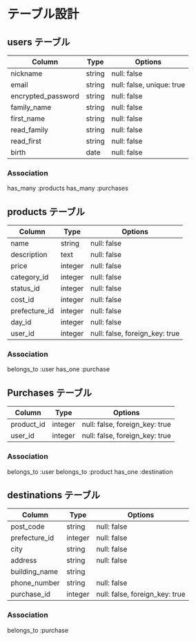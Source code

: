 # テーブル設計

## users テーブル
| Column             | Type   | Options                   |
| ------------------ | ------ | ------------------------- |
| nickname           | string | null: false               |
| email              | string | null: false, unique: true |
| encrypted_password | string | null: false               |
| family_name        | string | null: false               |
| first_name         | string | null: false               |
| read_family        | string | null: false               |
| read_first         | string | null: false               |
| birth              | date   | null: false               | 

### Association

 has_many :products
 has_many :purchases

## products テーブル
| Column              | Type       | Options                        |
| ------------------- | ---------- | ------------------------------ |
| name                | string     | null: false                    |
| description         | text       | null: false                    |
| price               | integer    | null: false                    |
| category_id         | integer    | null: false                    |
| status_id           | integer    | null: false                    |
| cost_id             | integer    | null: false                    |
| prefecture_id       | integer    | null: false                    |
| day_id              | integer    | null: false                    |
| user_id             | integer    | null: false, foreign_key: true | 


### Association

 belongs_to :user
 has_one :purchase

## Purchases テーブル
| Column         | Type    | Options                        |
| -------------- | ------- | ------------------------------ |
| product_id     | integer | null: false, foreign_key: true |
| user_id        | integer | null: false, foreign_key: true |

### Association

belongs_to :user
belongs_to :product
has_one :destination

## destinations テーブル

| Column           | Type       | Options                        |
| ---------------- | ---------- | ------------------------------ |
| post_code        | string     | null: false                    |
| prefecture_id    | integer    | null: false                    |
| city             | string     | null: false                    |
| address          | string     | null: false                    |
| building_name    | string     |                                |
| phone_number     | string     | null: false                    |
| purchase_id      | integer    | null: false, foreign_key: true |

### Association

belongs_to :purchase